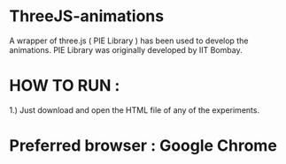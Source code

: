 # ThreeJS-animations
A wrapper of three.js ( PIE Library ) has been used to develop the animations.
PIE Library was originally developed by IIT Bombay.
# HOW TO RUN : 
1.) Just download and open the HTML file of any of the experiments.

# Preferred browser : Google Chrome
